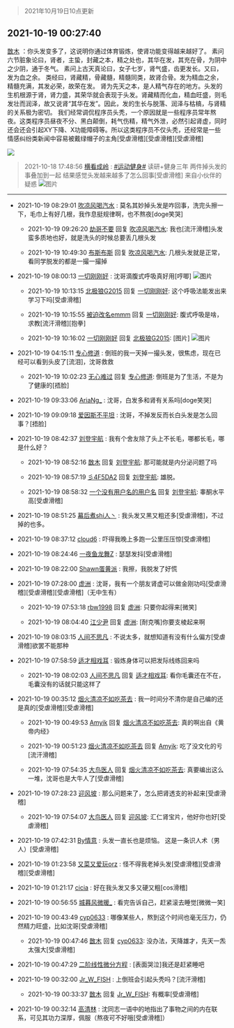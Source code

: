 > 2021年10月19日10点更新
<link rel="stylesheet" href="https://cdn.jsdelivr.net/gh/taotie6/sampleJSON@main/css/photo_show.css">
<meta name="referrer" content="no-referrer" />


 ## 2021-10-19 00:27:40 

 [㪚木](https://www.coolapk.com/feed/30783943?shareKey=NTk3NWViZjM0NjQ1NjE2ZGE5YjI~) ：你头发变多了，这说明你通过体育锻炼，使肾功能变得越来越好了。
素问六节脏象论曰，肾者，主蛰，封藏之本，精之处也，其华在发，其充在骨，为阴中之少阴，通于冬气。
素问上古天真论曰，女子七岁，肾气盛，齿更发长。又曰，发为血之余。
类经曰，肾藏精，骨藏髓，精髓同类，故肾合骨。发为精血之余<!--break-->，精髓充满，其发必荣，故荣在发。
肾为先天之本，是人精气存在的地方。头发的生机根源于肾，肾力盛，其荣华就会表现于头发。肾藏精而化血，精血旺盛，则毛发壮而润泽，故又说肾“其华在发”。因此，发的生长与脱落、润泽与枯槁，与肾精的关系极为密切。
我们经常调侃程序员头秃，一个原因就是一些程序员常年熬夜。这类程序员昼夜不分、黑白颠倒，耗气伤精，精气外泄，必然引起肾虚，同时还会还会引起XY下降、X功能障碍等。所以这类程序员不仅头秃，还经常是一些情感纠纷类新闻中容易被戴绿帽子的主角[受虐滑稽][受虐滑稽][受虐滑稽] 

<div class="album">
<img class="img-item" src="https://image.coolapk.com/feed/2019/0507/23/1081091_4586_1095@230x167.gif" />
</div>

> 2021-10-18 17:48:56 
> [横看成岭](https://www.coolapk.com/feed/30775417?shareKey=ZTQ2NWM1MjU5MDY5NjE2ZGE5YjI~) : <a class="feed-link-tag" href="/t/运动健身?type=0">#运动健身#</a> 读研+健身三年 两件掉头发的事叠加到一起 结果感觉头发越来越多了怎么回事[受虐滑稽] 来自小伙伴的疑惑 
![图片](https://image.coolapk.com/feed/2021/1018/17/1894164_672d2995_0535_38@1259x2326.jpeg)

 ------- 

- 2021-10-19 08:29:01 [吹凉风喝汽水](uid=1078141) : 莫名其妙掉头发是咋回事，洗完头擦一下，毛巾上有好几根，我作息挺规律啊，也不熬夜[doge笑哭] 

    - 2021-10-19 09:26:20 [劫哥不要](uid=2565550) 回复 [吹凉风喝汽水](uid=1078141): 我也[流汗滑稽]头发蛮多质地也好，就是洗头的时候总要丢几根头发 

    - 2021-10-19 10:49:30 [布斯布斯](uid=3537388) 回复 [吹凉风喝汽水](uid=1078141): 几根头发就是正常，看同学脱发的都是一撮一撮掉 

- 2021-10-19 08:00:13 [一切刚刚好](uid=701389) : 沈哥滴腹式呼吸真好用[哼唧] ![图片](https://image.coolapk.com/feed/2021/1019/08/701389_9f7967ce_1611_4107@1080x2400.jpeg)

    - 2021-10-19 10:13:15 [北极狼G2015](uid=1022608) 回复 [一切刚刚好](uid=701389): 这个呼吸法能发出来学习下吗[受虐滑稽] 

    - 2021-10-19 10:15:55 [被迫改名emmm](uid=3302275) 回复 [一切刚刚好](uid=701389): 腹式呼吸是啥，求教[流汗滑稽][抱拳] 

    - 2021-10-19 10:16:02 [一切刚刚好](uid=701389) 回复 [北极狼G2015](uid=1022608): [图片] ![图片](https://image.coolapk.com/feed/2021/0928/22/701389_92529efe_8683_6054@2279x2666.jpeg)

- 2021-10-19 04:15:11 [专心修道](uid=3218687) : 倒班的我一天掉一撮头发，很焦虑，现在已经可以看到头皮了[流泪]，沈哥救救 

    - 2021-10-19 10:02:23 [无心难过](uid=3681127) 回复 [专心修道](uid=3218687): 倒班是为了生活，不是为了健康的[捂脸] 

- 2021-10-19 09:33:06 [AriaNg_](uid=3504887) : 沈哥，白发多和肾有关系吗[doge笑哭] 

- 2021-10-19 09:09:18 [爱因斯不平坦](uid=834251) : 沈哥，不掉发反而长白头发是怎么回事？[捂脸] 

- 2021-10-19 08:42:37 [刘登宇航](uid=571170) : 我有个舍友除了头上不长毛，哪都长毛，哪是什么好？ 

    - 2021-10-19 08:52:16 [㪚木](uid=1081091) 回复 [刘登宇航](uid=571170): 那可能就是内分泌问题了吗 

    - 2021-10-19 08:57:19 [彡4F5DA2](uid=983185) 回复 [刘登宇航](uid=571170): 雄脱。 

    - 2021-10-19 08:58:32 [一个没有用户名的用户名](uid=1314924) 回复 [刘登宇航](uid=571170): 睾酮水平高[受虐滑稽] 

- 2021-10-19 08:51:25 [幕后煮shi人丶](uid=1067340) : 我头发又黑又粗还多[受虐滑稽]，不过掉的也多。 

- 2021-10-19 08:37:12 [cloud6](uid=852635) : 吓得我晚上多跑一公里压压惊[受虐滑稽] 

- 2021-10-19 08:24:46 [一夜鱼龙舞Z](uid=2440130) : 瑟瑟发抖[受虐滑稽] 

- 2021-10-19 08:22:00 [Shawn蛋黄派](uid=2642278) : 我擦，我脱发了好慌 

- 2021-10-19 07:28:00 [虚洲](uid=825485) : 沈哥，我有一个朋友肾虚可以做金刚功吗[受虐滑稽][受虐滑稽][受虐滑稽]（无中生有） 

    - 2021-10-19 07:53:18 [rbw1998](uid=602980) 回复 [虚洲](uid=825485): 只要你起得来[微笑] 

    - 2021-10-19 08:04:40 [江少尹](uid=3524927) 回复 [虚洲](uid=825485): [耐克嘴]你要支棱起来啊 

- 2021-10-19 08:03:15 [人间不思凡](uid=2080265) : 不说太多，就想知道有没有什么偏方[受虐滑稽]欲罢不能那种 

- 2021-10-19 07:58:59 [适才相戏耳](uid=2363272) : 锻炼身体可以把发际线练回来吗 

    - 2021-10-19 08:02:03 [人间不思凡](uid=2080265) 回复 [适才相戏耳](uid=2363272): 看你毛囊还在不在，毛囊没有的话就只能这样了 

- 2021-10-19 00:35:12 [烟火清凉不如吃茶去](uid=4279524) : 我一时间分不清你是自己编的还是真的[受虐滑稽][受虐滑稽] 

    - 2021-10-19 00:49:53 [Amyik](uid=1549284) 回复 [烟火清凉不如吃茶去](uid=4279524): 真的啊出自《黄帝内经》 

    - 2021-10-19 00:51:23 [烟火清凉不如吃茶去](uid=4279524) 回复 [Amyik](uid=1549284): 吃了没文化的亏[流汗滑稽] 

    - 2021-10-19 07:54:35 [大鸟医人](uid=1511304) 回复 [烟火清凉不如吃茶去](uid=4279524): 真要编出这么一堆，沈哥也是大牛人了[受虐滑稽] 

- 2021-10-19 07:28:23 [迎风坡](uid=2269289) : 那么问题来了，怎么把肾透支的补起来[受虐滑稽] 

    - 2021-10-19 07:54:07 [大鸟医人](uid=1511304) 回复 [迎风坡](uid=2269289): 汇仁肾宝片，他好你也好[受虐滑稽] 

- 2021-10-19 07:42:31 [By情意](uid=2227064) : 头发一直长也是烦恼。
这是一条识人术（男人）[受虐滑稽] 

- 2021-10-19 01:23:58 [又菜又爱玩orz](uid=3926197) : 怪不得我老掉头发[受虐滑稽][受虐滑稽][受虐滑稽] 

- 2021-10-19 01:21:17 [cicia](uid=6177749) : 好在我头发又多又硬又粗[cos滑稽] 

- 2021-10-19 00:56:55 [城暮风微暖_](uid=4146611) : 看完告诉自己，赶紧滚去睡觉[微微一笑] 

- 2021-10-19 00:43:49 [cyp0633](uid=773302) : 哪像某些人，熬到这个时间也毫无压力，仍然精力旺盛，比如沈哥[受虐滑稽] 

    - 2021-10-19 00:47:46 [㪚木](uid=1081091) 回复 [cyp0633](uid=773302): 没办法，天降雄才，先天一炁太强大[受虐滑稽] 

- 2021-10-19 00:47:29 [二阶线性微分方程](uid=3594406) : [表面哭泣]我还是赶紧睡吧 

- 2021-10-19 00:32:00 [Jr_W_FISH](uid=444123) : 上倒班会引起头秃吗？[流汗滑稽] 

    - 2021-10-19 00:33:37 [㪚木](uid=1081091) 回复 [Jr_W_FISH](uid=444123): 有概率[受虐滑稽] 

- 2021-10-19 00:32:14 [高清林](uid=8114305) : 沈同志一语中的地指出了事物之间的内在联系，可见其功力深厚，佩服（熬夜可不好哦[受虐滑稽]） 

